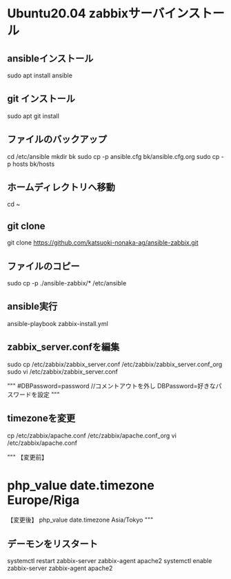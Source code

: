 # Ubuntu20.04 zabbixサーバインストール

## ansibleインストール
sudo apt install ansible

## git インストール
sudo apt git install

## ファイルのバックアップ
cd /etc/ansible
mkdir bk
sudo cp -p ansible.cfg bk/ansible.cfg.org
sudo cp -p hosts bk/hosts

## ホームディレクトリへ移動
cd ~

## git clone
git clone https://github.com/katsuoki-nonaka-ag/ansible-zabbix.git

## ファイルのコピー
sudo cp -p ./ansible-zabbix/* /etc/ansible

## ansible実行
ansible-playbook zabbix-install.yml

## zabbix_server.confを編集
sudo cp /etc/zabbix/zabbix_server.conf /etc/zabbix/zabbix_server.conf_org
sudo vi /etc/zabbix/zabbix_server.conf

"""
#DBPassword=password   //コメントアウトを外し
DBPassword=好きなパスワードを設定
"""

## timezoneを変更
cp /etc/zabbix/apache.conf /etc/zabbix/apache.conf_org
vi /etc/zabbix/apache.conf

"""
【変更前】
# php_value date.timezone Europe/Riga
【変更後】
php_value date.timezone Asia/Tokyo
"""

## デーモンをリスタート
systemctl restart zabbix-server zabbix-agent apache2
systemctl enable zabbix-server zabbix-agent apache2
